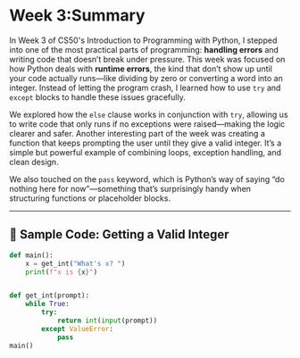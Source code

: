 # Week 3:Summary

In Week 3 of CS50's Introduction to Programming with Python, I stepped into one of the most practical parts of programming: **handling errors** and writing code that doesn’t break under pressure. This week was focused on how Python deals with **runtime errors**, the kind that don’t show up until your code actually runs—like dividing by zero or converting a word into an integer. Instead of letting the program crash, I learned how to use `try` and `except` blocks to handle these issues gracefully.

We explored how the `else` clause works in conjunction with `try`, allowing us to write code that only runs if no exceptions were raised—making the logic clearer and safer. Another interesting part of the week was creating a function that keeps prompting the user until they give a valid integer. It’s a simple but powerful example of combining loops, exception handling, and clean design.

We also touched on the `pass` keyword, which is Python’s way of saying “do nothing here for now”—something that’s surprisingly handy when structuring functions or placeholder blocks.

---

## 🧪 Sample Code: Getting a Valid Integer

```python
def main():
    x = get_int("What's x? ")
    print(f"x is {x}")


def get_int(prompt):
    while True:
        try:
            return int(input(prompt))
        except ValueError:
            pass
main()

